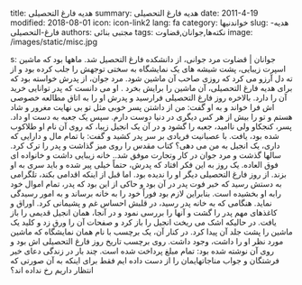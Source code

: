 title: هدیه فارغ التحصیلی
summary: هدیه فارغ التحصیلی
date: 2011-4-19
modified: 2018-08-01
icon:  icon-link2
lang: fa
category: خواندنیها
slug: هدیه-فارغ-التحصیلی
authors: مجتبی بنائی
tags: نکته‌ها,جوانان,قضاوت
image: /images/static/misc.jpg

s: جوانان | قضاوت مرد جوانی، از دانشکده فارغ التحصیل شد. ماهها بود که ماشین اسپرت زیبایی، پشت شیشه های یک نمایشگاه به سختی توجهش را جلب کرده بود و از ته دل آرزو می کرد که روزی صاحب آن ماشین شود.   مرد جوان، از پدرش خواسته بود که برای هدیه فارغ التحصیلی، آن ماشین را برایش بخرد . او می دانست که پدر توانایی خرید آن را دارد.   بالاخره روز فارغ التحصیلی فرارسید و پدرش او را به اتاق مطالعه خصوصی اش فرا خواند و به او گفت:   من از داشتن پسر خوبی مثل تو بی نهایت مغرور و شاد هستم و تو را بیش از هر کس دیگری در دنیا دوست دارم. سپس یک جعبه به دست او داد. پسر، کنجکاو ولی ناامید، جعبه را گشود و در آن یک انجیل زیبا، که روی آن نام او طلاکوب شده بود، یافت. با عصبانیت فریادی بر سر پدر کشید و گفت: با تمام مال و دارایی که داری، یک انجیل به من می دهی؟ کتاب مقدس را روی میز گذاشت و پدر را ترک کرد.   سالها گذشت و مرد جوان در کار وتجارت موفق شد.. خانه زیبایی داشت و خانواده ای فوق العاده. یک روز به این فکر افتاد که پدرش، حتماً خیلی پیر شده و باید سری به او بزند. از روز فارغ التحصیلی دیگر او را ندیده بود. اما قبل از اینکه اقدامی بکند، تلگرامی به دستش رسید که خبر فوت پدر در آن بود و حاکی از این بود که پدر، تمام اموال خود رابه او بخشیده است. بنابراین لازم بود فوراً خود را به خانه برساند و به امور رسیدگی نماید.   هنگامی که به خانه پدر رسید، در قلبش احساس غم و پشیمانی کرد. اوراق و کاغذهای مهم پدر را گشت و آنها را بررسی نمود و در آنجا، همان انجیل قدیمی را باز یافت. در حالیکه اشک می ریخت انجیل را باز کرد و صفحات آن را ورق زد و کلید یک ماشین را پشت جلد آن پیدا کرد. در کنار آن، یک برچسب با نام همان نمایشگاه که ماشین مورد نظر او را داشت، وجود داشت. روی برچسب تاریخ روز فارغ التحصیلی اش بود و روی آن نوشته شده بود: تمام مبلغ پرداخت شده است.   چند بار در زندگی دعای خیر فرشتگان و جواب مناجاتهایمان را از دست داده ایم فقط برای اینکه به آن صورتی که انتظار داریم رخ نداده اند؟